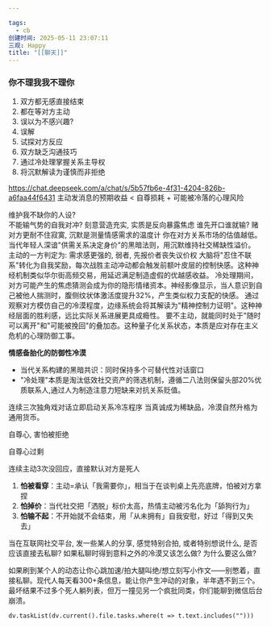 ```yaml
---

tags:
  - cb
创建时间: 2025-05-11 23:07:11
三观: Happy
title: "[[聊天]]"
---
```




### 你不理我我不理你

1. 双方都无感直接结束
2. 都在等对方主动
3. 误以为不感兴趣?
4. 误解
5. 试探对方反应
6. 双方缺乏沟通技巧
7. 通过冷处理掌握关系主导权
8. 将沉默解读为谨慎而非拒绝

https://chat.deepseek.com/a/chat/s/5b57fb6e-4f31-4204-826b-a6faa44f6431
主动发消息的预期收益 < 自尊损耗 + 可能被冷落的心理风险

维护我不缺你的人设?     
不能输气势的自我对冲?  刻意营造充实, 实质是反向暴露焦虑
谁先开口谁就输? 赌对方更耐不住寂寞, 沉默是测量情感需求的温度计 你在对方关系市场的估值越低。当代年轻人深谙"供需关系决定身价"的黑暗法则，用沉默维持社交稀缺性溢价。
主动的一方判定为: 需求感更强的, 弱者, 先报价者丧失议价权
大脑将"忍住不联系"转化为自我奖励，每次战胜主动冲动都会触发前额叶皮层的控制快感。这种神经机制类似华尔街高频交易，用延迟满足制造虚假的优越感收益。
冷处理期间，对方可能产生的焦虑猜测会成为你的隐形情绪资本。神经影像显示，当人意识到自己被他人揣测时，腹侧纹状体激活度提升32%，产生类似权力支配的快感。
通过观察对方模仿自己的冷漠程度，边缘系统会将其解读为"精神控制力证明"。这种神经层面的胜利感，远比实际关系进展更具成瘾性。
要不主动，就能同时处于"随时可以离开"和"可能被挽回"的叠加态。这种量子化关系状态，本质是应对存在主义危机的心理防御工事。


**情感备胎化的防御性冷漠**
- 当代关系构建的黑暗共识：同时保持多个可替代性对话窗口
- "冷处理"本质是淘汰低效社交资产的筛选机制，遵循二八法则保留头部20%优质联系人,通过人为制造注意力短缺来对抗关系贬值。


连续三次独角戏对话立即启动关系冷冻程序
当真诚成为稀缺品，冷漠自然升格为通用货币。


自尊心, 害怕被拒绝




自尊心过剩

连续主动3次没回应，直接默认对方是死人
1. **怕被看穿**：主动=承认「我需要你」，相当于在谈判桌上先亮底牌，怕被对方拿捏
2. **怕掉价**：当代社交把「洒脱」标价太高，热情主动被污名化为「舔狗行为」
3. **怕输不起**：不开始就不会结束，用「从未拥有」自我安慰，好过「得到又失去」



当在互联网社交平台, 发一些某人的分享, 感觉特别合拍, 或者特别想说什么, 是否应该直接去私聊? 
如果私聊时得到意料之外的冷漠又该怎么做? 为什么要这么做? 

如果刷到某个人的动态让你心跳加速/拍大腿叫绝/想立刻写小作文——别憋着，直接私聊。现代人每天看300+条信息，能让你产生冲动的对象，半年遇不到三个。
最坏结果不过多个死人躺列表，但万一撞见另一个疯批同类，你们能聊到微信后台崩溃。


```dataviewjs
dv.taskList(dv.current().file.tasks.where(t => t.text.includes("")))
```

